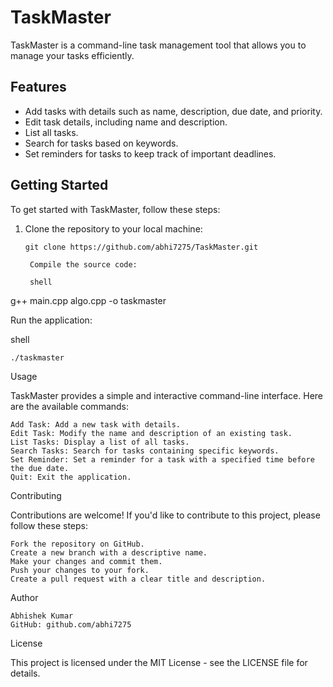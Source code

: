 # TaskMaster

TaskMaster is a command-line task management tool that allows you to manage your tasks efficiently.

## Features

- Add tasks with details such as name, description, due date, and priority.
- Edit task details, including name and description.
- List all tasks.
- Search for tasks based on keywords.
- Set reminders for tasks to keep track of important deadlines.

## Getting Started

To get started with TaskMaster, follow these steps:

1. Clone the repository to your local machine:

   ```shell
   git clone https://github.com/abhi7275/TaskMaster.git

    Compile the source code:

    shell

g++ main.cpp algo.cpp -o taskmaster

Run the application:

shell

    ./taskmaster

Usage

TaskMaster provides a simple and interactive command-line interface. Here are the available commands:

    Add Task: Add a new task with details.
    Edit Task: Modify the name and description of an existing task.
    List Tasks: Display a list of all tasks.
    Search Tasks: Search for tasks containing specific keywords.
    Set Reminder: Set a reminder for a task with a specified time before the due date.
    Quit: Exit the application.

Contributing

Contributions are welcome! If you'd like to contribute to this project, please follow these steps:

    Fork the repository on GitHub.
    Create a new branch with a descriptive name.
    Make your changes and commit them.
    Push your changes to your fork.
    Create a pull request with a clear title and description.

Author

    Abhishek Kumar
    GitHub: github.com/abhi7275

License

This project is licensed under the MIT License - see the LICENSE file for details.
